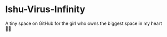 # Ishu-Virus-Infinity
A tiny space on GitHub for the girl who owns the biggest space in my heart 💞🌸
